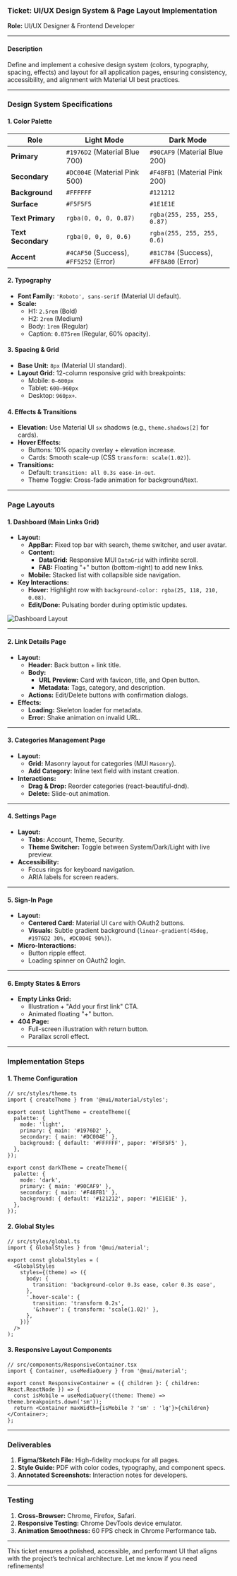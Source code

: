 ### **Ticket: UI/UX Design System & Page Layout Implementation**  
**Role:** UI/UX Designer & Frontend Developer  

---

#### **Description**  
Define and implement a cohesive design system (colors, typography, spacing, effects) and layout for all application pages, ensuring consistency, accessibility, and alignment with Material UI best practices.  

---

### **Design System Specifications**  

#### **1. Color Palette**  
| Role                | Light Mode                                | Dark Mode                                 |  
|---------------------|-------------------------------------------|-------------------------------------------|  
| **Primary**         | `#1976D2` (Material Blue 700)             | `#90CAF9` (Material Blue 200)             |  
| **Secondary**       | `#DC004E` (Material Pink 500)             | `#F48FB1` (Material Pink 200)             |  
| **Background**      | `#FFFFFF`                                 | `#121212`                                 |  
| **Surface**         | `#F5F5F5`                                 | `#1E1E1E`                                 |  
| **Text Primary**    | `rgba(0, 0, 0, 0.87)`                    | `rgba(255, 255, 255, 0.87)`              |  
| **Text Secondary**  | `rgba(0, 0, 0, 0.6)`                     | `rgba(255, 255, 255, 0.6)`               |  
| **Accent**          | `#4CAF50` (Success), `#FF5252` (Error)    | `#81C784` (Success), `#FF8A80` (Error)    |  

#### **2. Typography**  
- **Font Family:** `'Roboto', sans-serif` (Material UI default).  
- **Scale:**  
  - H1: `2.5rem` (Bold)  
  - H2: `2rem` (Medium)  
  - Body: `1rem` (Regular)  
  - Caption: `0.875rem` (Regular, 60% opacity).  

#### **3. Spacing & Grid**  
- **Base Unit:** `8px` (Material UI standard).  
- **Layout Grid:** 12-column responsive grid with breakpoints:  
  - Mobile: `0–600px`  
  - Tablet: `600–960px`  
  - Desktop: `960px+`.  

#### **4. Effects & Transitions**  
- **Elevation:** Use Material UI `sx` shadows (e.g., `theme.shadows[2]` for cards).  
- **Hover Effects:**  
  - Buttons: 10% opacity overlay + elevation increase.  
  - Cards: Smooth scale-up (CSS `transform: scale(1.02)`).  
- **Transitions:**  
  - Default: `transition: all 0.3s ease-in-out`.  
  - Theme Toggle: Cross-fade animation for background/text.  

---

### **Page Layouts**  

#### **1. Dashboard (Main Links Grid)**  
- **Layout:**  
  - **AppBar:** Fixed top bar with search, theme switcher, and user avatar.  
  - **Content:**  
    - **DataGrid:** Responsive MUI `DataGrid` with infinite scroll.  
    - **FAB:** Floating "+" button (bottom-right) to add new links.  
  - **Mobile:** Stacked list with collapsible side navigation.  
- **Key Interactions:**  
  - **Hover:** Highlight row with `background-color: rgba(25, 118, 210, 0.08)`.  
  - **Edit/Done:** Pulsating border during optimistic updates.  

![Dashboard Layout](https://i.imgur.com/4QkGZ7L.png)  

---

#### **2. Link Details Page**  
- **Layout:**  
  - **Header:** Back button + link title.  
  - **Body:**  
    - **URL Preview:** Card with favicon, title, and Open button.  
    - **Metadata:** Tags, category, and description.  
  - **Actions:** Edit/Delete buttons with confirmation dialogs.  
- **Effects:**  
  - **Loading:** Skeleton loader for metadata.  
  - **Error:** Shake animation on invalid URL.  

---

#### **3. Categories Management Page**  
- **Layout:**  
  - **Grid:** Masonry layout for categories (MUI `Masonry`).  
  - **Add Category:** Inline text field with instant creation.  
- **Interactions:**  
  - **Drag & Drop:** Reorder categories (react-beautiful-dnd).  
  - **Delete:** Slide-out animation.  

---

#### **4. Settings Page**  
- **Layout:**  
  - **Tabs:** Account, Theme, Security.  
  - **Theme Switcher:** Toggle between System/Dark/Light with live preview.  
- **Accessibility:**  
  - Focus rings for keyboard navigation.  
  - ARIA labels for screen readers.  

---

#### **5. Sign-In Page**  
- **Layout:**  
  - **Centered Card:** Material UI `Card` with OAuth2 buttons.  
  - **Visuals:** Subtle gradient background (`linear-gradient(45deg, #1976D2 30%, #DC004E 90%)`).  
- **Micro-Interactions:**  
  - Button ripple effect.  
  - Loading spinner on OAuth2 login.  

---

#### **6. Empty States & Errors**  
- **Empty Links Grid:**  
  - Illustration + "Add your first link" CTA.  
  - Animated floating "+" button.  
- **404 Page:**  
  - Full-screen illustration with return button.  
  - Parallax scroll effect.  

---

### **Implementation Steps**  

#### **1. Theme Configuration**  
```tsx  
// src/styles/theme.ts  
import { createTheme } from '@mui/material/styles';  

export const lightTheme = createTheme({  
  palette: {  
    mode: 'light',  
    primary: { main: '#1976D2' },  
    secondary: { main: '#DC004E' },  
    background: { default: '#FFFFFF', paper: '#F5F5F5' },  
  },  
});  

export const darkTheme = createTheme({  
  palette: {  
    mode: 'dark',  
    primary: { main: '#90CAF9' },  
    secondary: { main: '#F48FB1' },  
    background: { default: '#121212', paper: '#1E1E1E' },  
  },  
});  
```  

#### **2. Global Styles**  
```tsx  
// src/styles/global.ts  
import { GlobalStyles } from '@mui/material';  

export const globalStyles = (  
  <GlobalStyles  
    styles={(theme) => ({  
      body: {  
        transition: 'background-color 0.3s ease, color 0.3s ease',  
      },  
      '.hover-scale': {  
        transition: 'transform 0.2s',  
        '&:hover': { transform: 'scale(1.02)' },  
      },  
    })}  
  />  
);  
```  

#### **3. Responsive Layout Components**  
```tsx  
// src/components/ResponsiveContainer.tsx  
import { Container, useMediaQuery } from '@mui/material';  

export const ResponsiveContainer = ({ children }: { children: React.ReactNode }) => {  
  const isMobile = useMediaQuery((theme: Theme) => theme.breakpoints.down('sm'));  
  return <Container maxWidth={isMobile ? 'sm' : 'lg'}>{children}</Container>;  
};  
```  

---

### **Deliverables**  
1. **Figma/Sketch File:** High-fidelity mockups for all pages.  
2. **Style Guide:** PDF with color codes, typography, and component specs.  
3. **Annotated Screenshots:** Interaction notes for developers.  

---

### **Testing**  
1. **Cross-Browser:** Chrome, Firefox, Safari.  
2. **Responsive Testing:** Chrome DevTools device emulator.  
3. **Animation Smoothness:** 60 FPS check in Chrome Performance tab.  

---

This ticket ensures a polished, accessible, and performant UI that aligns with the project’s technical architecture. Let me know if you need refinements!
